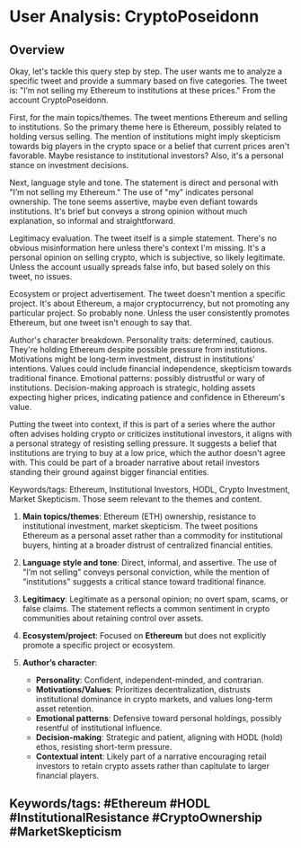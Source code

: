 # User Analysis: CryptoPoseidonn

## Overview

<think>
Okay, let's tackle this query step by step. The user wants me to analyze a specific tweet and provide a summary based on five categories. The tweet is: "I’m not selling my Ethereum to institutions at these prices." From the account CryptoPoseidonn.

First, for the main topics/themes. The tweet mentions Ethereum and selling to institutions. So the primary theme here is Ethereum, possibly related to holding versus selling. The mention of institutions might imply skepticism towards big players in the crypto space or a belief that current prices aren't favorable. Maybe resistance to institutional investors? Also, it's a personal stance on investment decisions.

Next, language style and tone. The statement is direct and personal with "I’m not selling my Ethereum." The use of "my" indicates personal ownership. The tone seems assertive, maybe even defiant towards institutions. It's brief but conveys a strong opinion without much explanation, so informal and straightforward.

Legitimacy evaluation. The tweet itself is a simple statement. There's no obvious misinformation here unless there's context I'm missing. It's a personal opinion on selling crypto, which is subjective, so likely legitimate. Unless the account usually spreads false info, but based solely on this tweet, no issues.

Ecosystem or project advertisement. The tweet doesn't mention a specific project. It's about Ethereum, a major cryptocurrency, but not promoting any particular project. So probably none. Unless the user consistently promotes Ethereum, but one tweet isn't enough to say that.

Author's character breakdown. Personality traits: determined, cautious. They're holding Ethereum despite possible pressure from institutions. Motivations might be long-term investment, distrust in institutions' intentions. Values could include financial independence, skepticism towards traditional finance. Emotional patterns: possibly distrustful or wary of institutions. Decision-making approach is strategic, holding assets expecting higher prices, indicating patience and confidence in Ethereum's value.

Putting the tweet into context, if this is part of a series where the author often advises holding crypto or criticizes institutional investors, it aligns with a personal strategy of resisting selling pressure. It suggests a belief that institutions are trying to buy at a low price, which the author doesn't agree with. This could be part of a broader narrative about retail investors standing their ground against bigger financial entities.

Keywords/tags: Ethereum, Institutional Investors, HODL, Crypto Investment, Market Skepticism. Those seem relevant to the themes and content.
</think>

1. **Main topics/themes**: Ethereum (ETH) ownership, resistance to institutional investment, market skepticism. The tweet positions Ethereum as a personal asset rather than a commodity for institutional buyers, hinting at a broader distrust of centralized financial entities.  

2. **Language style and tone**: Direct, informal, and assertive. The use of "I’m not selling" conveys personal conviction, while the mention of "institutions" suggests a critical stance toward traditional finance.  

3. **Legitimacy**: Legitimate as a personal opinion; no overt spam, scams, or false claims. The statement reflects a common sentiment in crypto communities about retaining control over assets.  

4. **Ecosystem/project**: Focused on **Ethereum** but does not explicitly promote a specific project or ecosystem.  

5. **Author’s character**:  
   - **Personality**: Confident, independent-minded, and contrarian.  
   - **Motivations/Values**: Prioritizes decentralization, distrusts institutional dominance in crypto markets, and values long-term asset retention.  
   - **Emotional patterns**: Defensive toward personal holdings, possibly resentful of institutional influence.  
   - **Decision-making**: Strategic and patient, aligning with HODL (hold) ethos, resisting short-term pressure.  
   - **Contextual intent**: Likely part of a narrative encouraging retail investors to retain crypto assets rather than capitulate to larger financial players.  

Keywords/tags: #Ethereum #HODL #InstitutionalResistance #CryptoOwnership #MarketSkepticism
---
